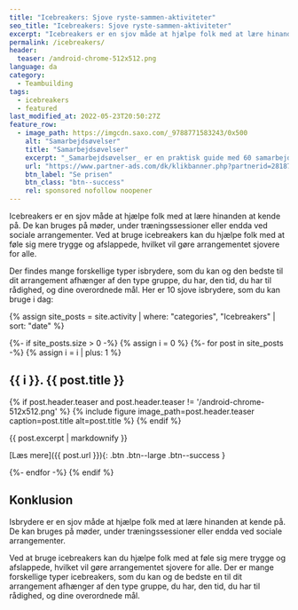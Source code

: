 ```yaml
---
title: "Icebreakers: Sjove ryste-sammen-aktiviteter"
seo_title: "Icebreakers: Sjove ryste-sammen-aktiviteter"
excerpt: "Icebreakers er en sjov måde at hjælpe folk med at lære hinanden at kende på. De kan bruges på møder, under træningssessioner eller endda ved sociale arrangementer."
permalink: /icebreakers/
header:
  teaser: /android-chrome-512x512.png
language: da
category:
  - Teambuilding
tags:
  - icebreakers
  - featured
last_modified_at: 2022-05-23T20:50:27Z
feature_row:
  - image_path: https://imgcdn.saxo.com/_9788771583243/0x500
    alt: "Samarbejdsøvelser"
    title: "Samarbejdsøvelser"
    excerpt: "_Samarbejdsøvelser_ er en praktisk guide med 60 samarbejdsøvelser, der er fuldstændigt klar til at give sig i kast med. Med denne bog kan alle underviserer, lærere og pædagoger styrke deres elevers læring og fællesskab. En oplagt bog til folkeskolen, institutioner og ungdomsuddannelserne."
    url: "https://www.partner-ads.com/dk/klikbanner.php?partnerid=28187&bannerid=43264&htmlurl=https://www.saxo.com/dk/samarbejdsoevelser_nanna-paarupsoes-rask-andresen_haeftet_9788771583243"
    btn_label: "Se prisen"
    btn_class: "btn--success"
    rel: sponsored nofollow noopener
---
```


Icebreakers er en sjov måde at hjælpe folk med at lære hinanden at kende på. De kan bruges på møder, under træningssessioner eller endda ved sociale arrangementer. Ved at bruge icebreakers kan du hjælpe folk med at føle sig mere trygge og afslappede, hvilket vil gøre arrangementet sjovere for alle.

Der findes mange forskellige typer isbrydere, som du kan og den bedste til dit arrangement afhænger af den type gruppe, du har, den tid, du har til rådighed, og dine overordnede mål. Her er 10 sjove isbrydere, som du kan bruge i dag:

{% assign site_posts = site.activity | where: "categories", "Icebreakers" | sort: "date" %}

<div class="feature__wrapper" markdown="1">

{%- if site_posts.size > 0 -%}
  {% assign i = 0 %}
  {%- for post in site_posts -%}
  {% assign i = i | plus: 1 %}
## {{ i }}. {{ post.title }}

{% if post.header.teaser and post.header.teaser != '/android-chrome-512x512.png' %}
{% include figure image_path=post.header.teaser caption=post.title alt=post.title %}
{% endif %}

{{ post.excerpt | markdownify }}

[Læs mere]({{ post.url }}){: .btn .btn--large .btn--success }

  {%- endfor -%}
{% endif %}

## Konklusion

Isbrydere er en sjov måde at hjælpe folk med at lære hinanden at kende på. De kan bruges på møder, under træningssessioner eller endda ved sociale arrangementer.

Ved at bruge icebreakers kan du hjælpe folk med at føle sig mere trygge og afslappede, hvilket vil gøre arrangementet sjovere for alle. Der er mange forskellige typer icebreakers, som du kan og de bedste en til dit arrangement afhænger af den type gruppe, du har, den tid, du har til rådighed, og dine overordnede mål.
